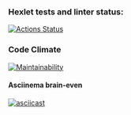 ### Hexlet tests and linter status:
[![Actions Status](https://github.com/mnm-is-aleks/python-project-49/workflows/hexlet-check/badge.svg)](https://github.com/mnm-is-aleks/python-project-49/actions)
### Code Climate
[![Maintainability](https://api.codeclimate.com/v1/badges/a8b0ee034a52ab3eb453/maintainability)](https://codeclimate.com/github/mnm-is-aleks/python-project-49/maintainability)
#### Asciinema brain-even
[![asciicast](https://asciinema.org/a/VnGc2YWFrPzwmKgEHSy74cWXy.svg)](https://asciinema.org/a/VnGc2YWFrPzwmKgEHSy74cWXy)
